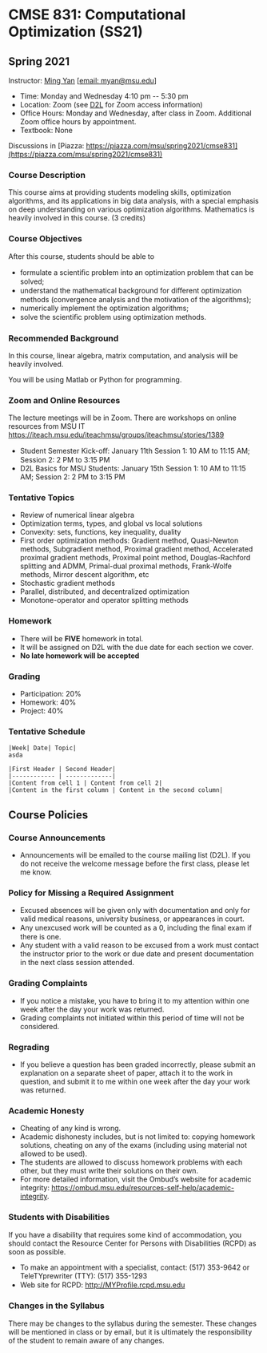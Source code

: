 # CMSE 831: Computational Optimization (SS21)

## Spring 2021

Instructor: [Ming Yan](http://users.math.msu.edu/users/yanm/) [[email: myan@msu.edu](mailto:myan@msu.edu)]

+ Time: Monday and Wednesday 4:10 pm -- 5:30 pm
+ Location: Zoom (see [D2L](https://d2l.msu.edu/d2l/loginh/) for Zoom access information)
+ Office Hours: Monday and Wednesday, after class in Zoom. Additional Zoom office hours by appointment.
+ Textbook: None

Discussions in [Piazza: https://piazza.com/msu/spring2021/cmse831](https://piazza.com/msu/spring2021/cmse831)



### Course Description

This course aims at providing students modeling skills, optimization algorithms, and its applications in big data analysis, with a special emphasis on deep understanding on various optimization algorithms. Mathematics is heavily involved in this course. (3 credits)



### Course Objectives

After this course, students should be able to

+ formulate a scientiﬁc problem into an optimization problem that can be solved;
+ understand the mathematical background for diﬀerent optimization methods (convergence analysis and the motivation of the algorithms);
+ numerically implement the optimization algorithms;
+ solve the scientiﬁc problem using optimization methods.



### Recommended Background

In this course, linear algebra, matrix computation, and analysis will be heavily involved. 

You will be using Matlab or Python for programming. 



### Zoom and Online Resources

The lecture meetings will be in Zoom. There are workshops on online resources from MSU IT  https://iteach.msu.edu/iteachmsu/groups/iteachmsu/stories/1389

+ Student Semester Kick-oﬀ: January 11th Session 1: 10 AM to 11:15 AM; Session 2: 2 PM to 3:15 PM
+  D2L Basics for MSU Students: January 15th Session 1: 10 AM to 11:15 AM; Session 2: 2 PM to 3:15 PM

### Tentative Topics

+ Review of numerical linear algebra
+ Optimization terms, types, and global vs local solutions
+ Convexity: sets, functions, key inequality, duality
+ First order optimization methods: Gradient method, Quasi-Newton methods, Subgradient method, Proximal gradient method, Accelerated proximal gradient methods, Proximal point method, Douglas-Rachford splitting and ADMM, Primal-dual proximal methods, Frank-Wolfe methods, Mirror descent algorithm, etc
+ Stochastic gradient methods
+ Parallel, distributed, and decentralized optimization
+ Monotone-operator and operator splitting methods

### Homework

+ There will be **FIVE** homework in total.
+ It will be assigned on D2L with the due date for each section we cover.
+ **No late homework will be accepted**

### Grading

+ Participation: 20%
+ Homework: 40%
+ Project: 40%



### Tentative Schedule

```
|Week| Date| Topic|
asda

```

```gfm
|First Header | Second Header|
|------------ | -------------|
|Content from cell 1 | Content from cell 2|
|Content in the first column | Content in the second column|
```

## Course Policies

### Course Announcements

+ Announcements will be emailed to the course mailing list (D2L). If you do not receive the welcome message before the first class, please let me know.

### Policy for Missing a Required Assignment
+ Excused absences will be given only with documentation and only for valid medical reasons, university business, or appearances in court.
+ Any unexcused work will be counted as a 0, including the ﬁnal exam if there is one.
+ Any student with a valid reason to be excused from a work must contact the instructor prior to the work or due date and present documentation in the next class session attended.

### Grading Complaints

+ If you notice a mistake, you have to bring it to my attention within one week after the day your work was returned.
+ Grading complaints not initiated within this period of time will not be considered.

### Regrading

+ If you believe a question has been graded incorrectly, please submit an explanation on a separate sheet of paper, attach it to the work in question, and submit it to me within one week after the day your work was returned.

### Academic Honesty

+ Cheating of any kind is wrong.
+ Academic dishonesty includes, but is not limited to: copying homework solutions, cheating on any of the exams (including using material not allowed to be used).
+ The students are allowed to discuss homework problems with each other, but they must write their solutions on their own.
+ For more detailed information, visit the Ombud’s website for academic integrity: https://ombud.msu.edu/resources-self-help/academic-integrity.

### Students with Disabilities

If you have a disability that requires some kind of accommodation, you should contact the Resource Center for Persons with Disabilities (RCPD) as soon as possible.

+ To make an appointment with a specialist, contact: (517) 353-9642 or TeleTYprewriter (TTY): (517) 355-1293
+  Web site for RCPD: http://MYProﬁle.rcpd.msu.edu 

### Changes in the Syllabus
There may be changes to the syllabus during the semester. These changes will be mentioned in class or by email, but it is ultimately the responsibility of the student to remain aware of any changes.